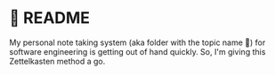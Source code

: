 # 📝 README 

My personal note taking system (aka folder with the topic name 🤣) for software engineering is getting out of hand quickly. So, I'm giving this Zettelkasten method a go.